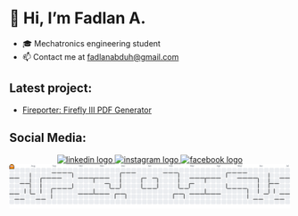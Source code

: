 # 👋 Hi, I’m Fadlan A.
- 🎓 Mechatronics engineering student
- 📫 Contact me at fadlanabduh@gmail.com

## Latest project:
- [Fireporter: Firefly III PDF Generator](https://github.com/vFadlan011/fireporter)

## Social Media:
<div align="center">
  <a href="https://www.linkedin.com/in/fadlan-abduh" target="_blank">
    <img src="https://raw.githubusercontent.com/maurodesouza/profile-readme-generator/master/src/assets/icons/social/linkedin/default.svg" width="52" height="40" alt="linkedin logo"  />
  </a>
  <a href="https://instagram.com/fadlan.abduh" target="_blank">
    <img src="https://raw.githubusercontent.com/maurodesouza/profile-readme-generator/master/src/assets/icons/social/instagram/default.svg" width="52" height="40" alt="instagram logo"  />
  </a>
  <a href="https://www.facebook.com/fadlan.abduhermannawa" target="_blank">
    <img src="https://raw.githubusercontent.com/maurodesouza/profile-readme-generator/master/src/assets/icons/social/facebook/default.svg" width="52" height="40" alt="facebook logo"  />
  </a>
</div>

<picture>
  <source media="(prefers-color-scheme: dark)" srcset="https://raw.githubusercontent.com/vFadlan011/vFadlan011/output/pacman-contribution-graph-dark.svg">
  <source media="(prefers-color-scheme: light)" srcset="https://raw.githubusercontent.com/vFadlan011/vFadlan011/output/pacman-contribution-graph.svg">
  <img alt="pacman contribution graph" src="https://raw.githubusercontent.com/vFadlan011/vFadlan011/output/pacman-contribution-graph.svg">
</picture>